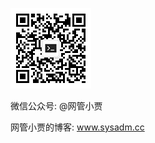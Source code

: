 ![关注微信公众号@网管小贾](https://github.com/sysadm-cc/ITDB/blob/main/qrcode.png "关注微信公众号@网管小贾")

微信公众号: @网管小贾

网管小贾的博客:  www.sysadm.cc
